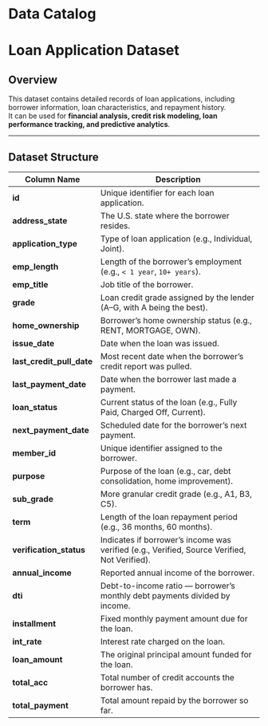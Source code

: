 # Data Catalog

# Loan Application Dataset

## Overview
This dataset contains detailed records of loan applications, including borrower information, loan characteristics, and repayment history.  
It can be used for **financial analysis, credit risk modeling, loan performance tracking, and predictive analytics**.

---

## Dataset Structure

| Column Name           | Description                                                                 |
|------------------------|-----------------------------------------------------------------------------|
| **id**                 | Unique identifier for each loan application.                               |
| **address_state**       | The U.S. state where the borrower resides.                                |
| **application_type**    | Type of loan application (e.g., Individual, Joint).                       |
| **emp_length**          | Length of the borrower’s employment (e.g., `< 1 year`, `10+ years`).      |
| **emp_title**           | Job title of the borrower.                                                |
| **grade**               | Loan credit grade assigned by the lender (A–G, with A being the best).    |
| **home_ownership**      | Borrower’s home ownership status (e.g., RENT, MORTGAGE, OWN).             |
| **issue_date**          | Date when the loan was issued.                                            |
| **last_credit_pull_date** | Most recent date when the borrower’s credit report was pulled.          |
| **last_payment_date**   | Date when the borrower last made a payment.                               |
| **loan_status**         | Current status of the loan (e.g., Fully Paid, Charged Off, Current).      |
| **next_payment_date**   | Scheduled date for the borrower’s next payment.                           |
| **member_id**           | Unique identifier assigned to the borrower.                               |
| **purpose**             | Purpose of the loan (e.g., car, debt consolidation, home improvement).    |
| **sub_grade**           | More granular credit grade (e.g., A1, B3, C5).                            |
| **term**                | Length of the loan repayment period (e.g., 36 months, 60 months).         |
| **verification_status** | Indicates if borrower’s income was verified (e.g., Verified, Source Verified, Not Verified). |
| **annual_income**       | Reported annual income of the borrower.                                   |
| **dti**                 | Debt-to-income ratio — borrower’s monthly debt payments divided by income.|
| **installment**         | Fixed monthly payment amount due for the loan.                            |
| **int_rate**            | Interest rate charged on the loan.                                        |
| **loan_amount**         | The original principal amount funded for the loan.                        |
| **total_acc**           | Total number of credit accounts the borrower has.                         |
| **total_payment**       | Total amount repaid by the borrower so far.                               |





